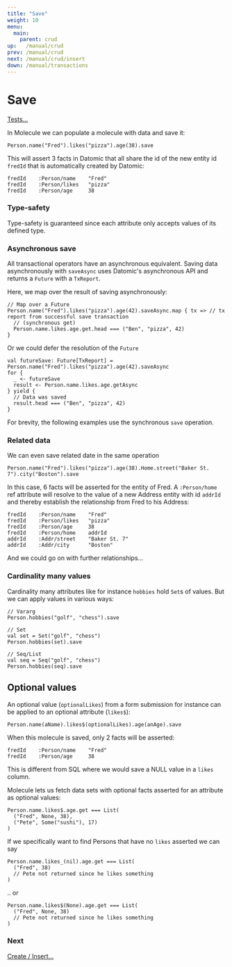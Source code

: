 ```yaml
---
title: "Save"
weight: 10
menu:
  main:
    parent: crud
up:   /manual/crud
prev: /manual/crud
next: /manual/crud/insert
down: /manual/transactions
---
```


# Save

[Tests...](https://github.com/scalamolecule/molecule/blob/master/coretests/src/test/scala/molecule/coretests/crud/Save.scala)

In Molecule we can populate a molecule with data and save it:

```
Person.name("Fred").likes("pizza").age(38).save
```

This will assert 3 facts in Datomic that all share the id of the new entity id `fredId` that is automatically created by Datomic:

```
fredId    :Person/name    "Fred"
fredId    :Person/likes   "pizza"
fredId    :Person/age     38
```

### Type-safety

Type-safety is guaranteed since each attribute only accepts values of its defined type.


### Asynchronous save

All transactional operators have an asynchronous equivalent. Saving data asynchronously with 
`saveAsync` uses Datomic's asynchronous API and returns a `Future` with a `TxReport`. 

Here, we map over the result of saving asynchronously:

```
// Map over a Future
Person.name("Fred").likes("pizza").age(42).saveAsync.map { tx => // tx report from successful save transaction
  // (synchronous get)
  Person.name.likes.age.get.head === ("Ben", "pizza", 42)
}
```

Or we could defer the resolution of the `Future`

```
val futureSave: Future[TxReport] = Person.name("Fred").likes("pizza").age(42).saveAsync
for {
  _ <- futureSave
  result <- Person.name.likes.age.getAsync
} yield {
  // Data was saved
  result.head === ("Ben", "pizza", 42)
}
```

For brevity, the following examples use the synchronous `save` operation.



### Related data

We can even save related date in the same operation
```
Person.name("Fred").likes("pizza").age(38).Home.street("Baker St. 7").city("Boston").save
```
In this case, 6 facts will be asserted for the entity of Fred. A `:Person/home` ref attribute will resolve to the
value of a new Address entity with id `addrId` and thereby establish the relationship from Fred to his Address:

```
fredId    :Person/name    "Fred"
fredId    :Person/likes   "pizza"
fredId    :Person/age     38
fredId    :Person/home    addrId
addrId    :Addr/street    "Baker St. 7"
addrId    :Addr/city      "Boston"
```
And we could go on with further relationships...

### Cardinality many values

Cardinality many attributes like for instance `hobbies` hold `Set`s of values. But we can apply values in
various ways:
```
// Vararg
Person.hobbies("golf", "chess").save

// Set
val set = Set("golf", "chess")
Person.hobbies(set).save

// Seq/List
val seq = Seq("golf", "chess")
Person.hobbies(seq).save
```


## Optional values

An optional value (`optionalLikes`) from a form submission for instance can be applied to an optional attribute (`likes$`):

```
Person.name(aName).likes$(optionalLikes).age(anAge).save
```
When this molecule is saved, only 2 facts will be asserted:

```
fredId    :Person/name    "Fred"
fredId    :Person/age     38
```

This is different from SQL where we would save a NULL value in a `likes` column.

Molecule lets us fetch data sets with optional facts asserted for an attribute as optional values:

```
Person.name.likes$.age.get === List(
  ("Fred", None, 38),
  ("Pete", Some("sushi"), 17)
)
```

If we specifically want to find Persons that have no `likes` asserted we can say
```
Person.name.likes_(nil).age.get === List(
  ("Fred", 38)
  // Pete not returned since he likes something
)
```
.. or 
```
Person.name.likes$(None).age.get === List(
  ("Fred", None, 38)
  // Pete not returned since he likes something
)
```



### Next

[Create / Insert...](/manual/crud/insert)